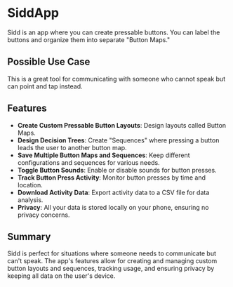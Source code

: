 # SiddApp

Sidd is an app where you can create pressable buttons. You can label the buttons and organize them into separate "Button Maps."

## Possible Use Case

This is a great tool for communicating with someone who cannot speak but can point and tap instead.

## Features

- **Create Custom Pressable Button Layouts**: Design layouts called Button Maps.
- **Design Decision Trees**: Create "Sequences" where pressing a button leads the user to another button map.
- **Save Multiple Button Maps and Sequences**: Keep different configurations and sequences for various needs.
- **Toggle Button Sounds**: Enable or disable sounds for button presses.
- **Track Button Press Activity**: Monitor button presses by time and location.
- **Download Activity Data**: Export activity data to a CSV file for data analysis.
- **Privacy**: All your data is stored locally on your phone, ensuring no privacy concerns.

## Summary

Sidd is perfect for situations where someone needs to communicate but can't speak. The app's features allow for creating and managing custom button layouts and sequences, tracking usage, and ensuring privacy by keeping all data on the user's device.
